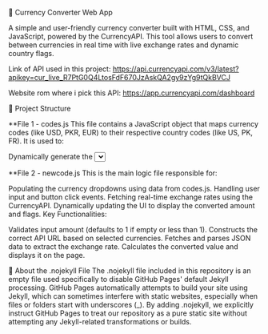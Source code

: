 💱 Currency Converter Web App

A simple and user-friendly currency converter built with HTML, CSS, and JavaScript, powered by the CurrencyAPI. This tool allows users to convert between currencies in real time with live exchange rates and dynamic country flags.

Link of API used in this project: https://api.currencyapi.com/v3/latest?apikey=cur_live_R7PtG0Q4LtosFdF670JzAskQA2gy9zYg9tQkBVCJ

Website rom where i pick this API: https://app.currencyapi.com/dashboard

📁 Project Structure

**File 1 - codes.js This file contains a JavaScript object that maps currency codes (like USD, PKR, EUR) to their respective country codes (like US, PK, FR).
It is used to:

Dynamically generate the <select> dropdown options for currency selection.
Display the correct country flag using FlagsAPI.
Example: "USD": "US" → used to show the 🇺🇸 flag when USD is selected.

**File 2 - newcode.js This is the main logic file responsible for:

Populating the currency dropdowns using data from codes.js.
Handling user input and button click events.
Fetching real-time exchange rates using the CurrencyAPI.
Dynamically updating the UI to display the converted amount and flags.
Key Functionalities:

Validates input amount (defaults to 1 if empty or less than 1).
Constructs the correct API URL based on selected currencies.
Fetches and parses JSON data to extract the exchange rate.
Calculates the converted value and displays it on the page.


🔖 About the .nojekyll File
The .nojekyll file included in this repository is an empty file used specifically to disable GitHub Pages' default Jekyll processing. GitHub Pages automatically attempts to build your site using Jekyll, which can sometimes interfere with static websites, especially when files or folders start with underscores (_).
By adding .nojekyll, we explicitly instruct GitHub Pages to treat our repository as a pure static site without attempting any Jekyll-related transformations or builds.
